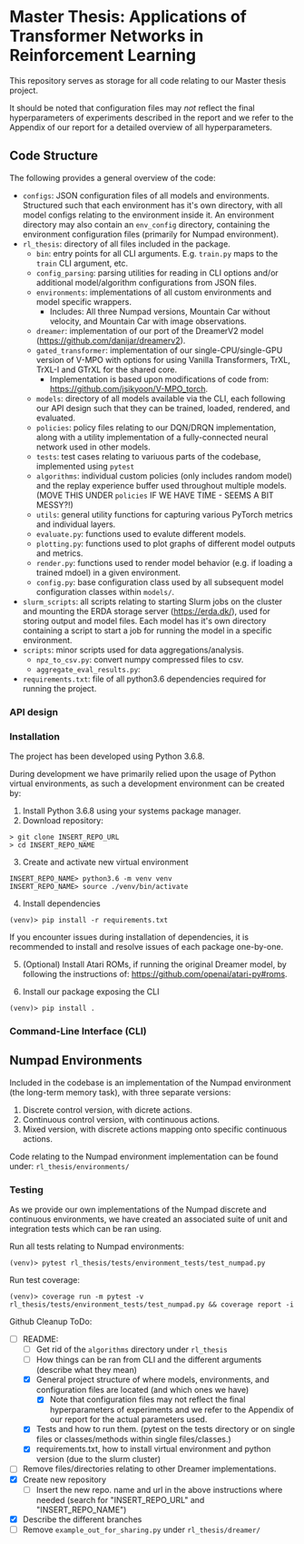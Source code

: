 # Master Thesis: Applications of Transformer Networks in Reinforcement Learning
This repository serves as storage for all code relating to our Master thesis project.

It should be noted that configuration files may *not* reflect the final hyperparameters of experiments described in the report and we refer to the Appendix of our report for a detailed overview of all hyperparameters.

## Code Structure
The following provides a general overview of the code:
* `configs`: JSON configuration files of all models and environments. Structured such that each environment has it's own directory, with all model configs relating to the environment inside it. An environment directory may also contain an `env_config` directory, containing the environment configuration files (primarily for Numpad environment).
* `rl_thesis`: directory of all files included in the package.
    * `bin`: entry points for all CLI arguments. E.g. `train.py` maps to the `train` CLI argument, etc.
    * `config_parsing`: parsing utilities for reading in CLI options and/or additional model/algorithm configurations from JSON files.
    * `environments`: implementations of all custom environments and model specific wrappers.
        * Includes: All three Numpad versions, Mountain Car without velocity, and Mountain Car with image observations.
    * `dreamer`: implementation of our port of the DreamerV2 model (https://github.com/danijar/dreamerv2).
    * `gated_transformer`: implementation of our single-CPU/single-GPU version of V-MPO with options for using Vanilla Transformers, TrXL, TrXL-I and GTrXL for the shared core.
        * Implementation is based upon modifications of code from: https://github.com/jsikyoon/V-MPO_torch.
    * `models`: directory of all models available via the CLI, each following our API design such that they can be trained, loaded, rendered, and evaluated.
    * `policies`: policy files relating to our DQN/DRQN implementation, along with a utility implementation of a fully-connected neural network used in other models.
    * `tests`: test cases relating to variuous parts of the codebase, implemented using `pytest`
    * `algorithms`: individual custom policies (only includes random model) and the replay experience buffer used throughout multiple models. (MOVE THIS UNDER `policies` IF WE HAVE TIME - SEEMS A BIT MESSY?!)
    * `utils`: general utility functions for capturing various PyTorch metrics and individual layers.
    * `evaluate.py`: functions used to evalute different models.
    * `plotting.py`: functions used to plot graphs of different model outputs and metrics.
    * `render.py`: functions used to render model behavior (e.g. if loading a trained mdoel) in a given environment.
    * `config.py`: base configuration class used by all subsequent model configuration classes within `models/`.
* `slurm_scripts`: all scripts relating to starting Slurm jobs on the cluster and mounting the ERDA storage server (https://erda.dk/), used for storing output and model files. Each model has it's own directory containing a script to start a job for running the model in a specific environment.
* `scripts`: minor scripts used for data aggregations/analysis.
    * `npz_to_csv.py`: convert numpy compressed files to csv.
    * `aggregate_eval_results.py`: 
* `requirements.txt`: file of all python3.6 dependencies required for running the project.

### API design


### Installation
The project has been developed using Python 3.6.8.

During development we have primarily relied upon the usage of Python virtual environments, as such a development environment can be created by:
1. Install Python 3.6.8 using your systems package manager.
2. Download repository:
```
> git clone INSERT_REPO_URL
> cd INSERT_REPO_NAME
```
3. Create and activate new virtual environment
```
INSERT_REPO_NAME> python3.6 -m venv venv
INSERT_REPO_NAME> source ./venv/bin/activate
```
4. Install dependencies
```
(venv)> pip install -r requirements.txt
```
If you encounter issues during installation of dependencies, it is recommended to install and resolve issues of each package one-by-one.

5. (Optional) Install Atari ROMs, if running the original Dreamer model, by following the instructions of: https://github.com/openai/atari-py#roms.

6. Install our package exposing the CLI
```
(venv)> pip install .
```

### Command-Line Interface (CLI)


## Numpad Environments
Included in the codebase is an implementation of the Numpad environment (the long-term memory task), with three separate versions:
1. Discrete control version, with dicrete actions.
2. Continuous control version, with continuous actions.
3. Mixed version, with discrete actions mapping onto specific continuous actions.

Code relating to the Numpad environment implementation can be found under: `rl_thesis/environments/`

### Testing
As we provide our own implementations of the Numpad discrete and continuous environments, we have created an associated suite of unit and integration tests which can be ran using.

Run all tests relating to Numpad environments:
```
(venv)> pytest rl_thesis/tests/environment_tests/test_numpad.py
```

Run test coverage:
```
(venv)> coverage run -m pytest -v rl_thesis/tests/environment_tests/test_numpad.py && coverage report -i
```




Github Cleanup ToDo:
* [ ] README:
  * [ ] Get rid of the `algorithms` directory under `rl_thesis`
  * [ ] How things can be ran from CLI and the different arguments (describe what they mean)
  * [x] General project structure of where models, environments, and configuration files are located (and which ones we have)
    * [x] Note that configuration files may not reflect the final hyperparameters of experiments and we refer to the Appendix of our report for the actual parameters used.
  * [x] Tests and how to run them. (pytest on the tests directory or on single files or classes/methods within single files/classes.)
  * [x] requirements.txt, how to install virtual environment and python version (due to the slurm cluster)
* [ ] Remove files/directories relating to other Dreamer implementations.
* [x] Create new repository
  * [ ] Insert the new repo. name and url in the above instructions where needed (search for "INSERT_REPO_URL" and "INSERT_REPO_NAME")
* [x] Describe the different branches
* [ ] Remove `example_out_for_sharing.py` under `rl_thesis/dreamer/`
